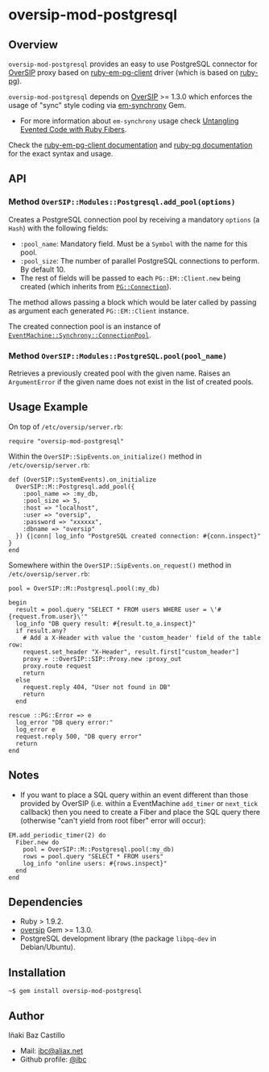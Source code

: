 # oversip-mod-postgresql

## Overview

`oversip-mod-postgresql` provides an easy to use PostgreSQL connector for [OverSIP](http://www.oversip.net) proxy based on [ruby-em-pg-client](https://github.com/royaltm/ruby-em-pg-client) driver (which is based on [ruby-pg](https://bitbucket.org/ged/ruby-pg/wiki/Home)).

`oversip-mod-postgresql` depends on [OverSIP](http://www.oversip.net) >= 1.3.0 which enforces the usage of "sync" style coding via [em-synchrony](https://github.com/igrigorik/em-synchrony/) Gem.

* For more information about `em-synchrony` usage check [Untangling Evented Code with Ruby Fibers](http://www.igvita.com/2010/03/22/untangling-evented-code-with-ruby-fibers/).

Check the [ruby-em-pg-client documentation](https://github.com/royaltm/ruby-em-pg-client/blob/master/README.rdoc) and [ruby-pg documentation](http://deveiate.org/code/pg/) for the exact syntax and usage.


## API


### Method `OverSIP::Modules::Postgresql.add_pool(options)`

Creates a PostgreSQL connection pool by receiving a mandatory `options` (a `Hash`) with the following fields:
* `:pool_name`: Mandatory field. Must be a `Symbol` with the name for this pool.
* `:pool_size`: The number of parallel PostgreSQL connections to perform. By default 10.
* The rest of fields will be passed to each `PG::EM::Client.new` being created (which inherits from [`PG::Connection`](http://deveiate.org/code/pg/PG/Connection.html)).

The method allows passing a block which would be later called by passing as argument each generated `PG::EM::Client` instance.

The created connection pool is an instance of [`EventMachine::Synchrony::ConnectionPool`](https://github.com/igrigorik/em-synchrony/blob/master/lib/em-synchrony/connection_pool.rb).


### Method `OverSIP::Modules::PostgreSQL.pool(pool_name)`

Retrieves a previously created pool with the given name. Raises an `ArgumentError` if the given name does not exist in the list of created pools.



## Usage Example

On top of `/etc/oversip/server.rb`:

```
require "oversip-mod-postgresql"
```


Within the `OverSIP::SipEvents.on_initialize()` method in `/etc/oversip/server.rb`:

```
def (OverSIP::SystemEvents).on_initialize
  OverSIP::M::Postgresql.add_pool({
    :pool_name => :my_db,
    :pool_size => 5,
    :host => "localhost",
    :user => "oversip",
    :password => "xxxxxx",
    :dbname => "oversip"
  }) {|conn| log_info "PostgreSQL created connection: #{conn.inspect}" }
end
```

Somewhere within the `OverSIP::SipEvents.on_request()` method in `/etc/oversip/server.rb`:

```
pool = OverSIP::M::Postgresql.pool(:my_db)

begin
  result = pool.query "SELECT * FROM users WHERE user = \'#{request.from.user}\'"
  log_info "DB query result: #{result.to_a.inspect}"
  if result.any?
    # Add a X-Header with value the 'custom_header' field of the table row:
    request.set_header "X-Header", result.first["custom_header"]
    proxy = ::OverSIP::SIP::Proxy.new :proxy_out
    proxy.route request
    return
  else
    request.reply 404, "User not found in DB"
    return
  end

rescue ::PG::Error => e
  log_error "DB query error:"
  log_error e
  request.reply 500, "DB query error"
  return
end
```

## Notes

* If you want to place a SQL query within an event different than those provided by OverSIP (i.e. within a EventMachine `add_timer` or `next_tick` callback) then you need to create a Fiber and place the SQL query there (otherwise "can't yield from root fiber" error will occur):
```
EM.add_periodic_timer(2) do
  Fiber.new do
    pool = OverSIP::M::Postgresql.pool(:my_db)
    rows = pool.query "SELECT * FROM users"
    log_info "online users: #{rows.inspect}"
  end
end
```


## Dependencies

* Ruby > 1.9.2.
* [oversip](http://www.oversip.net) Gem >= 1.3.0.
* PostgreSQL development library (the package `libpq-dev` in Debian/Ubuntu).


## Installation

```
~$ gem install oversip-mod-postgresql
```


## Author

Iñaki Baz Castillo
* Mail: ibc@aliax.net
* Github profile: [@ibc](https://github.com/ibc)
